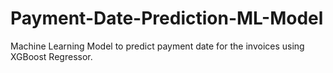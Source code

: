 # Payment-Date-Prediction-ML-Model
Machine Learning Model to predict payment date for the invoices using XGBoost Regressor.
